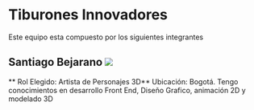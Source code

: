 # Tiburones Innovadores
Este equipo esta compuesto por los siguientes integrantes

## Santiago Bejarano  <img src="https://github.com/user-attachments/assets/2901283c-3339-4bc8-96f5-c201f7ee6c6c" widht=150>


** Rol Elegido: Artista de Personajes 3D**
Ubicación: Bogotá. Tengo conocimientos en desarrollo Front End, Diseño Grafico, animación 2D y modelado 3D
